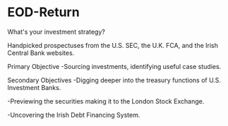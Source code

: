 # EOD-Return

What's your investment strategy?

Handpicked prospectuses from the U.S. SEC, the U.K. FCA, and the Irish Central Bank websites.

Primary Objective
-Sourcing investments, identifying useful case studies.


Secondary Objectives
-Digging deeper into the treasury functions of U.S. Investment Banks.

-Previewing the securities making it to the London Stock Exchange.

-Uncovering the Irish Debt Financing System.
